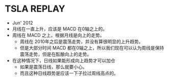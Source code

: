 # TSLA REPLAY

- Jun' 2012
- 月线在一直上升，应该是 MACD 在0轴之上的。
- 周线在 MACD 之上，根据月线是向上的走势。
  - 周线在 2010年之后是震荡走势，并没有算很明显的上升趋势。
  - 但是大部分时间 MACD 都在0轴之上，所以我们现在可以认为周线是保持震荡走势，但是在酝酿向上的走势。
- 在这种情况下，日线如果能形成向上趋势才可以加仓
  - 如果是震荡日线，那么就要小心。
  - 而且这种日线趋势是应该一下子拉过周线高点的。


